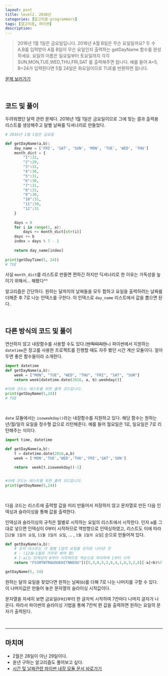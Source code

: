 ```yaml
---
layout: post
title: level2. 2016년
categories: [알고리즘-programmers]
tags: [알고리즘, 파이썬]
description: 
---
```


> 2016년 1월 1일은 금요일입니다. 2016년 A월 B일은 무슨 요일일까요? 두 수 A,B를 입력받아 A월 B일이 무슨 요일인지 출력하는 getDayName 함수를 완성하세요. 요일의 이름은 일요일부터 토요일까지 각각
> SUN,MON,TUE,WED,THU,FRI,SAT
를 출력해주면 됩니다. 예를 들어 A=5, B=24가 입력된다면 5월 24일은 화요일이므로 TUE를 반환하면 됩니다.


<a href="https://programmers.co.kr/learn/challenge_codes/177" target="_blank">문제 보러가기</a>

<br>

## 코드 및 풀이

두려워했던 달력 관련 문제다. 2016년 1월 1일은 금요일이므로 그에 맞는 결과 출력용 리스트를 생성해주고 달별 날짜를 딕셔너리로 만들었다. 

```python
# 2016년 1월 1일은 금요일

def getDayName(a,b):
    day_name = ['FRI', 'SAT', 'SUN', 'MON', 'TUE', 'WED', 'THU']
    month_dict = {
        "1":31, 
        "2":29, 
        "3":31, 
        "4":30, 
        "5":31, 
        "6":30, 
        "7":31, 
        "8":31, 
        "9":30, 
        "10":31, 
        "11":30, 
        "12":31
    }
    
    days = 0
    for i in range(1, a):
        days += month_dict[str(i)]
    days += b
    index = days % 7 - 1
    
    return day_name[index]
    
print(getDayTime(5, 24))
# TUE
```

사실 `month_dict`를 리스트로 만들면 편하긴 하지만 딕셔너리로 한 이유는 가독성을 높이기 위해서... 해봤다^^

알고리즘은 간단하다. 원하는 달까지의 날짜들을 모두 합하고 요일을 출력하려는 날짜를 더해준 후 7로 나눈 인덱스를 구한다. 이 인덱스로 `day_name` 리스트에서 값을 뽑으면 된다. 

<br>

## 다른 방식의 코드 및 풀이 

연산하지 않고 내장함수를 사용할 수도 있다.(~~반칙이지만..~~) 파이썬에서 지원하는 `datetime`은 장고를 사용한 프로젝트를 진행할 때도 자주 봤던 시간 계산 모듈이다. 알아두면 좋은 함수들이라 소개한다. 

```python
import datetime
def getDayName(a,b):
    week = ["MON", "TUE", "WED", "THU", "FRI", "SAT", "SUN"]
    return week[datetime.date(2016, a, b).weekday()]

#아래 코드는 테스트를 위한 출력 코드입니다.
print(getDayName(5,24))
# TUE
```

<br>

`date` 모듈에서는 `isoweekday()`라는 내장함수를 지원하고 있다. 해당 함수는 원하는 년/월/일의 요일을 정수형 값으로 리턴해준다. 예를 들어 월요일은 1로, 일요일은 7로 리턴해주는 식이다. 

```python
import time, datetime

def getDayName(a,b):
    t = datetime.date(2016,a,b)
    week = ['MON','TUE','WED','THU','FRI','SAT','SUN']

    return  week[t.isoweekday()-1]


#아래 코드는 테스트를 위한 출력 코드입니다.
print(getDayName(5,24))
```

<br>

다음 코드는 리스트에 출력할 값을 미리 만들어서 저장하지 않고 문자열로 만든 다음 인덱싱과 슬라이싱을 통해 값을 출력한다. 

인덱싱과 슬라이싱의 규칙은 월별로 시작하는 요일의 리스트에서 시작한다. 인자 a를 그대로 넣으면 인덱싱이 0부터 시작하므로 역방향으로 인덱싱하였고, 리스트도 이에 따라 [`12월 1일의 요일`, `11월 1일의 요일`, ... , `1월 1일의 요일`] 순으로 만들어져 있다. 

```python
def getDayName(a,b):
    # 숫자 리스트는 각 월별 1일의 요일을 숫자로 나타낸 것
    # - (12월~1월로 거꾸로 봐야 함)
    # [-a]는 인덱싱이 0부터 시작하므로 역순으로 처리하여 1부터 시작
    return "FSSMTWTRAUOUEHITNNEDU"[([5,3,0,5,2,6,4,1,6,3,2,6][-a]+b)%7::7]

getDayName(5, 24)
```

원하는 달의 요일을 찾았다면 원하는 날짜(`b`)를 더해 7로 나눈 나머지를 구할 수 있다. 이 나머지값은 만들어 놓은 문자열의 슬라이싱 시작값이다. 

문자열을 자세히 보면 금요일(`FRI`)부터 한 글자씩 시작하여 7칸마다 나머지 글자가 나온다. 따라서 파이썬의 슬라이싱 기법을 통해 7칸씩 뛴 값을 출력하면 원하는 요일의 문자가 출력된다. 

<br>

--- 

## 마치며

- 2월은 28일이 아닌 29일이다. 
- 윤년 구하는 알고리즘도 풀어보고 싶다.
- <a href="https://docs.python.org/3/library/datetime.html" target="_blank">시간 및 날짜관련 파이썬 내장 모듈 문서 바로가기</a>

<br>
